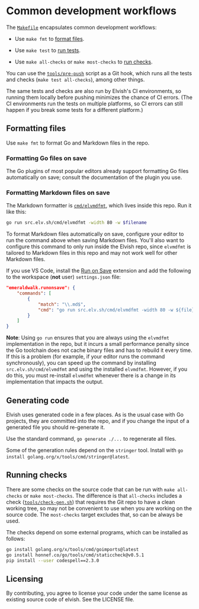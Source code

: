 # Common development workflows

The [`Makefile`](Makefile) encapsulates common development workflows:

-   Use `make fmt` to [format files](#formatting-files).

-   Use `make test` to [run tests](./testing.md).

-   Use `make all-checks` or `make most-checks` to
    [run checks](#running-checks).

You can use the [`tools/pre-push`](../tools/pre-push) script as a Git hook,
which runs all the tests and checks (`make test all-checks`), among other
things.

The same tests and checks are also run by Elvish's CI environments, so running
them locally before pushing minimizes the chance of CI errors. (The CI
environments run the tests on multiple platforms, so CI errors can still happen
if you break some tests for a different platform.)

## Formatting files

Use `make fmt` to format Go and Markdown files in the repo.

### Formatting Go files on save

The Go plugins of most popular editors already support formatting Go files
automatically on save; consult the documentation of the plugin you use.

### Formatting Markdown files on save

The Markdown formatter is [`cmd/elvmdfmt`](../cmd/elvmdfmt), which lives inside
this repo. Run it like this:

```sh
go run src.elv.sh/cmd/elvmdfmt -width 80 -w $filename
```

To format Markdown files automatically on save, configure your editor to run the
command above when saving Markdown files. You'll also want to configure this
command to only run inside the Elvish repo, since `elvmdfmt` is tailored to
Markdown files in this repo and may not work well for other Markdown files.

If you use VS Code, install the
[Run on Save](https://marketplace.visualstudio.com/items?itemName=emeraldwalk.RunOnSave)
extension and add the following to the workspace (**not** user) `settings.json`
file:

```json
"emeraldwalk.runonsave": {
    "commands": [
        {
            "match": "\\.md$",
            "cmd": "go run src.elv.sh/cmd/elvmdfmt -width 80 -w ${file}"
        }
    ]
}
```

**Note**: Using `go run` ensures that you are always using the `elvmdfmt`
implementation in the repo, but it incurs a small performance penalty since the
Go toolchain does not cache binary files and has to rebuild it every time. If
this is a problem (for example, if your editor runs the command synchronously),
you can speed up the command by installing `src.elv.sh/cmd/elvmdfmt` and using
the installed `elvmdfmt`. However, if you do this, you must re-install
`elvmdfmt` whenever there is a change in its implementation that impacts the
output.

## Generating code

Elvish uses generated code in a few places. As is the usual case with Go
projects, they are committed into the repo, and if you change the input of a
generated file you should re-generate it.

Use the standard command, `go generate ./...` to regenerate all files.

Some of the generation rules depend on the `stringer` tool. Install with
`go install golang.org/x/tools/cmd/stringer@latest`.

## Running checks

There are some checks on the source code that can be run with `make all-checks`
or `make most-checks`. The difference is that `all-checks` includes a check
([`tools/check-gen.sh`](../tools/check-gen.sh)) that requires the Git repo to
have a clean working tree, so may not be convenient to use when you are working
on the source code. The `most-checks` target excludes that, so can be always be
used.

The checks depend on some external programs, which can be installed as follows:

<!-- Keep the versions of staticcheck and codespell in sync with .github/workflows/ci.yml -->

```sh
go install golang.org/x/tools/cmd/goimports@latest
go install honnef.co/go/tools/cmd/staticcheck@v0.5.1
pip install --user codespell==2.3.0
```

## Licensing

By contributing, you agree to license your code under the same license as
existing source code of elvish. See the LICENSE file.
